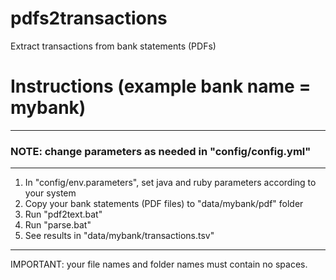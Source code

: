 # pdfs2transactions
Extract transactions from bank statements (PDFs)

# Instructions (example bank name = mybank)
---
### NOTE: change parameters as needed in "config/config.yml"
---
1. In "config/env.parameters", set java and ruby parameters according to your system
2. Copy your bank statements (PDF files) to "data/mybank/pdf" folder
3. Run "pdf2text.bat"
4. Run "parse.bat"
5. See results in "data/mybank/transactions.tsv"
---
IMPORTANT: your file names and folder names must contain no spaces.
